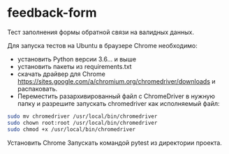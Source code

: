 # feedback-form

Тест заполнения формы обратной связи на валидных данных.

Для запуска тестов на Ubuntu в браузере Chrome необходимо:
- установить Python версии 3.6... и выше
- установить пакеты из requirements.txt
- скачать драйвер для Chrome https://sites.google.com/a/chromium.org/chromedriver/downloads и распаковать.
- Переместить разархивированный файл с СhromeDriver в нужную папку и разрешите запускать chromedriver как исполняемый файл:
```bash
sudo mv chromedriver /usr/local/bin/chromedriver
sudo chown root:root /usr/local/bin/chromedriver
sudo chmod +x /usr/local/bin/chromedriver
```
Установить Chrome
Запускать командой pytest из директории проекта.